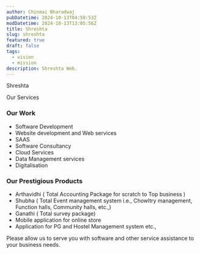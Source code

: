 ```yaml
---
author: Chinmai Bharadwaj
pubDatetime: 2024-10-13T04:58:53Z
modDatetime: 2024-10-13T13:05:56Z
title: Shreshta
slug: shreshta
featured: true
draft: false
tags:
  - vision
  - mission
description: Shreshta Web.
---
```


Shreshta
<div class="text-center text-2xl font-bold mb-4">
Our Services
</div>

<div class="grid grid-cols-1 md:grid-cols-2 gap-4">
  <div class="p-4 rounded-lg shadow-md">
    <h3 class="text-xl font-bold mb-2">Our Work</h3>
    <ul class="list-disc space-y-2">
      <li>Software Development</li>
      <li>Website development and Web services</li>
      <li>SAAS</li>
      <li>Software Consultancy</li>
      <li>Cloud Services</li>
      <li>Data Management services</li>
      <li>Digitalisation</li>
    </ul>
  </div>
  <div class="p-4 rounded-lg shadow-md">
    <h3 class="text-xl font-bold mb-2">Our Prestigious Products</h3>
    <ul class="list-disc space-y-2">
      <li>Arthavidhi ( Total Accounting Package for scratch to Top business )</li>
      <li>Shubha ( Total Event management system i.e., Chowltry management, Function halls, Community halls, etc.,)</li>
      <li>Ganathi ( Total survey package)</li>
      <li>Mobile application for online store</li>
      <li>Application for PG and Hostel Management system etc.,</li>
    </ul>
  </div>
</div>

<div class="text-center text-gray-500 mt-8">
Please allow us to serve you with software and other service assistance to your business needs.
</div>
